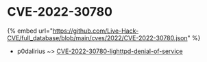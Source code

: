 # CVE-2022-30780
{% embed url="https://github.com/Live-Hack-CVE/full_database/blob/main/cves/2022/CVE-2022-30780.json" %}

* p0dalirius ~> [CVE-2022-30780-lighttpd-denial-of-service](https://www.alice-snow.ru/2022/database/cve-2022-30780/cve-2022-30780-lighttpd-denial-of-service-p0dalirius)